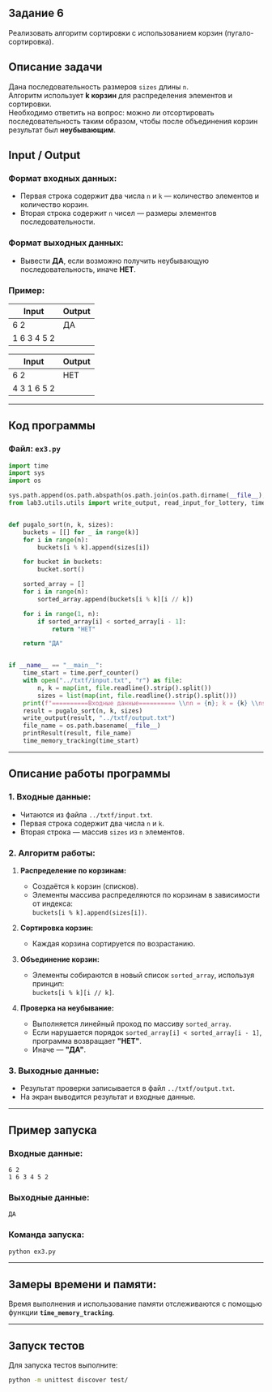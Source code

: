 ## Задание 6  
Реализовать алгоритм сортировки с использованием корзин (пугало-сортировка).

## **Описание задачи**  
Дана последовательность размеров `sizes` длины `n`.  
Алгоритм использует **k корзин** для распределения элементов и сортировки.  
Необходимо ответить на вопрос: можно ли отсортировать последовательность таким образом, чтобы после объединения корзин результат был **неубывающим**.  

## **Input / Output**  

### Формат входных данных:  
- Первая строка содержит два числа `n` и `k` — количество элементов и количество корзин.  
- Вторая строка содержит `n` чисел — размеры элементов последовательности.  

### Формат выходных данных:  
- Вывести **ДА**, если возможно получить неубывающую последовательность, иначе **НЕТ**.  

### Пример:  

| Input             | Output |
|-------------------|--------|
| 6 2              | ДА     |
| 1 6 3 4 5 2      |        |  

| Input             | Output |
|-------------------|--------|
| 6 2              | НЕТ    |
| 4 3 1 6 5 2      |        |  

---

## **Код программы**  

### Файл: `ex3.py`

```python
import time
import sys
import os

sys.path.append(os.path.abspath(os.path.join(os.path.dirname(__file__), '../../../..')))
from lab3.utils.utils import write_output, read_input_for_lottery, time_memory_tracking, printResult


def pugalo_sort(n, k, sizes):
    buckets = [[] for _ in range(k)]
    for i in range(n):
        buckets[i % k].append(sizes[i])

    for bucket in buckets:
        bucket.sort()

    sorted_array = []
    for i in range(n):
        sorted_array.append(buckets[i % k][i // k])

    for i in range(1, n):
        if sorted_array[i] < sorted_array[i - 1]:
            return "НЕТ"

    return "ДА"


if __name__ == "__main__":
    time_start = time.perf_counter()
    with open("../txtf/input.txt", "r") as file:
        n, k = map(int, file.readline().strip().split())
        sizes = list(map(int, file.readline().strip().split()))
    print(f"==========Входные данные========== \\nn = {n}; k = {k} \\nsizes = {sizes}")
    result = pugalo_sort(n, k, sizes)
    write_output(result, "../txtf/output.txt")
    file_name = os.path.basename(__file__)
    printResult(result, file_name)
    time_memory_tracking(time_start)
```

---

## **Описание работы программы**  

### **1. Входные данные:**  
- Читаются из файла `../txtf/input.txt`.  
- Первая строка содержит два числа `n` и `k`.  
- Вторая строка — массив `sizes` из `n` элементов.

### **2. Алгоритм работы:**  
1. **Распределение по корзинам:**  
   - Создаётся `k` корзин (списков).  
   - Элементы массива распределяются по корзинам в зависимости от индекса:  
     `buckets[i % k].append(sizes[i])`.  

2. **Сортировка корзин:**  
   - Каждая корзина сортируется по возрастанию.  

3. **Объединение корзин:**  
   - Элементы собираются в новый список `sorted_array`, используя принцип:  
     `buckets[i % k][i // k]`.  

4. **Проверка на неубывание:**  
   - Выполняется линейный проход по массиву `sorted_array`.  
   - Если нарушается порядок `sorted_array[i] < sorted_array[i - 1]`, программа возвращает **"НЕТ"**.  
   - Иначе — **"ДА"**.

### **3. Выходные данные:**  
- Результат проверки записывается в файл `../txtf/output.txt`.  
- На экран выводится результат и входные данные.  

---

## **Пример запуска**  

### Входные данные:
```plaintext
6 2
1 6 3 4 5 2
```

### Выходные данные:
```plaintext
ДА
```

### Команда запуска:
```bash
python ex3.py
```

---

## **Замеры времени и памяти:**  
Время выполнения и использование памяти отслеживаются с помощью функции **`time_memory_tracking`**.

---

## **Запуск тестов**  
Для запуска тестов выполните:  
```bash
python -m unittest discover test/